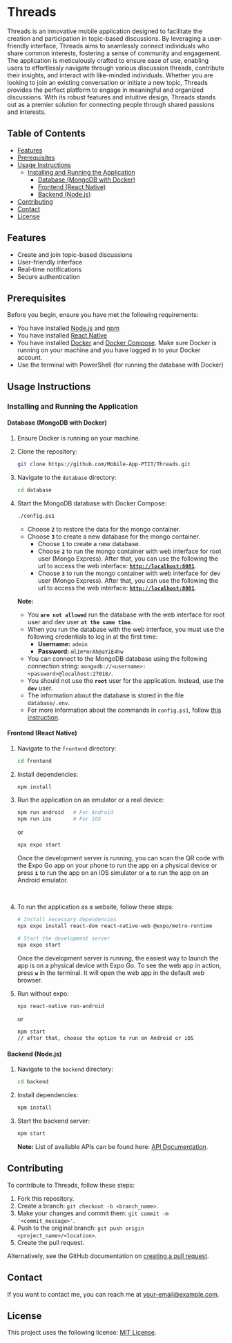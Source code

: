 # Threads

Threads is an innovative mobile application designed to facilitate the creation and participation in topic-based discussions. By leveraging a user-friendly interface, Threads aims to seamlessly connect individuals who share common interests, fostering a sense of community and engagement. The application is meticulously crafted to ensure ease of use, enabling users to effortlessly navigate through various discussion threads, contribute their insights, and interact with like-minded individuals. Whether you are looking to join an existing conversation or initiate a new topic, Threads provides the perfect platform to engage in meaningful and organized discussions. With its robust features and intuitive design, Threads stands out as a premier solution for connecting people through shared passions and interests.

## Table of Contents

- [Features](#features)
- [Prerequisites](#prerequisites)
- [Usage Instructions](#usage-instructions)
  - [Installing and Running the Application](#installing-and-running-the-application)
    - [Database (MongoDB with Docker)](#database-mongodb-with-docker)
    - [Frontend (React Native)](#frontend-react-native)
    - [Backend (Node.js)](#backend-nodejs)
- [Contributing](#contributing)
- [Contact](#contact)
- [License](#license)

## Features

- Create and join topic-based discussions
- User-friendly interface
- Real-time notifications
- Secure authentication

## Prerequisites

Before you begin, ensure you have met the following requirements:

- You have installed [Node.js](https://nodejs.org/) and [npm](https://www.npmjs.com/)
- You have installed [React Native](https://reactnative.dev/)
- You have installed [Docker](https://www.docker.com/) and [Docker Compose](https://docs.docker.com/compose/). Make sure Docker is running on your machine and you have logged in to your Docker account.
- Use the terminal with PowerShell (for running the database with Docker)

## Usage Instructions

### Installing and Running the Application

#### Database (MongoDB with Docker)

1. Ensure Docker is running on your machine.

2. Clone the repository:

   ```sh
   git clone https://github.com/Mobile-App-PTIT/Threads.git
   ```

3. Navigate to the `database` directory:

   ```sh
   cd database
   ```

4. Start the MongoDB database with Docker Compose:

   ```sh
   ./config.ps1
   ```

   - Choose **`2`** to restore the data for the mongo container.
   - Choose **`3`** to create a new database for the mongo container.
     - Choose **`1`** to create a new database.
     - Choose **`2`** to run the mongo container with web interface for root user (Mongo Express). After that, you can use the following the url to access the web interface: [**`http://localhost:8081`**](http://localhost:8081).
     - Choose **`3`** to run the mongo container with web interface for dev user (Mongo Express). After that, you can use the following the url to access the web interface: [**`http://localhost:8081`**](http://localhost:8082).
       <br>

   **Note:**

   - You **`are not allowed`** run the database with the web interface for root user and dev user **`at the same time`**.
   - When you run the database with the web interface, you must use the following credentials to log in at the first time:
     - **Username:** `admin`
     - **Password:** `mlIm*mrAh@aYiE4hw`
   - You can connect to the MongoDB database using the following connection string: `mongodb://<username>:<password>@localhost:27018/`.
   - You should not use the **`root`** user for the application. Instead, use the **`dev`** user.
   - The information about the database is stored in the file `database/.env`.
   - For more information about the commands in `config.ps1`, follow [this instruction](database/README.md).

#### Frontend (React Native)

1. Navigate to the `frontend` directory:

   ```sh
   cd frontend
   ```

2. Install dependencies:

   ```sh
   npm install
   ```

3. Run the application on an emulator or a real device:

   ```sh
   npm run android   # For Android
   npm run ios       # For iOS
   ```

   or

   ```sh
   npx expo start
   ```

   Once the development server is running, you can scan the QR code with the Expo Go app on your phone to run the app on a physical device or press **`i`** to run the app on an iOS simulator or **`a`** to run the app on an Android emulator.

   <br>

4. To run the application as a website, follow these steps:

   ```sh
   # Install necessary dependencies
   npx expo install react-dom react-native-web @expo/metro-runtime

   # Start the development server
   npx expo start
   ```

   Once the development server is running, the easiest way to launch the app is on a physical device with Expo Go.
   To see the web app in action, press **`w`** in the terminal. It will open the web app in the default web browser.

5. Run without expo:

   ```sh
   npx react-native run-android
   ```

   or

   ```sh
   npm start
   // after that, choose the option to run on Android or iOS
   ```

#### Backend (Node.js)

1. Navigate to the `backend` directory:

   ```sh
   cd backend
   ```

2. Install dependencies:

   ```sh
   npm install
   ```

3. Start the backend server:

   ```sh
   npm start
   ```

   **Note:** List of available APIs can be found here: [API Documentation](backend/README.md).

## Contributing

To contribute to Threads, follow these steps:

1. Fork this repository.
2. Create a branch: `git checkout -b <branch_name>`.
3. Make your changes and commit them: `git commit -m '<commit_message>'`.
4. Push to the original branch: `git push origin <project_name>/<location>`.
5. Create the pull request.

Alternatively, see the GitHub documentation on [creating a pull request](https://help.github.com/articles/creating-a-pull-request/).

## Contact

If you want to contact me, you can reach me at [your-email@example.com](mailto:your-email@example.com).

## License

This project uses the following license: [MIT License](LICENSE).
